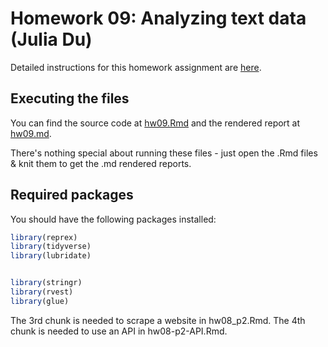 # Homework 09: Analyzing text data (Julia Du)

Detailed instructions for this homework assignment are [here](https://cfss.uchicago.edu/homework/text-analysis/).

## Executing the files

You can find the source code at [hw09.Rmd](hw09.Rmd) and the rendered report at [hw09.md](hw09.md). 

There's nothing special about running these files - just open the .Rmd files & knit them to get the .md rendered reports.

## Required packages

You should have the following packages installed:

```r
library(reprex)
library(tidyverse)
library(lubridate)


library(stringr)
library(rvest)
library(glue)

```

The 3rd chunk is needed to scrape a website in hw08_p2.Rmd. The 4th chunk is needed to use an API in hw08-p2-API.Rmd.
